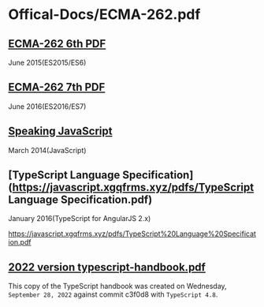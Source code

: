# Offical-Docs/ECMA-262.pdf 


## [ECMA-262 6th PDF](http://cdn.xgqfrms.xyz/offical-docs/ECMA/ECMA-262%206th%20edition%20June%202015.pdf)

June 2015(ES2015/ES6)

## [ECMA-262 7th PDF](http://cdn.xgqfrms.xyz/offical-docs/ECMA/ECMA-262%207th%20edition%20June%202016.pdf)

June 2016(ES2016/ES7)


## [Speaking JavaScript](https://javascript.xgqfrms.xyz/pdfs/Speaking%20JavaScript.pdf)

March 2014(JavaScript)

## [TypeScript Language Specification](https://javascript.xgqfrms.xyz/pdfs/TypeScript Language Specification.pdf)

January 2016(TypeScript for AngularJS 2.x)

https://javascript.xgqfrms.xyz/pdfs/TypeScript%20Language%20Specification.pdf


## [2022 version typescript-handbook.pdf](https://cdn.xgqfrms.xyz/pdfs/typescript-handbook.pdf)

This copy of the TypeScript handbook was created on Wednesday, `September 28, 2022` against commit c3f0d8 with `TypeScript 4.8`.

